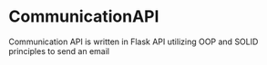 # CommunicationAPI
Communication API is written in Flask API utilizing OOP and SOLID principles to send an email
